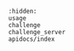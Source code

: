 ```{include} ../README.md

```

```{toctree}
:hidden:
usage
challenge
challenge_server
apidocs/index
```

